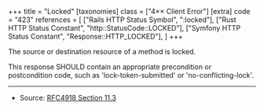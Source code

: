 +++
title = "Locked"
[taxonomies]
class = ["4&times;&times; Client Error"]
[extra]
code = "423"
references = [
    ["Rails HTTP Status Symbol", ":locked"],
    ["Rust HTTP Status Constant", "http::StatusCode::LOCKED"],
    ["Symfony HTTP Status Constant", "Response::HTTP_LOCKED"],
]
+++

The source or destination resource of a method is locked.

This response SHOULD contain an appropriate precondition or postcondition code, such as 'lock-token-submitted' or 'no-conflicting-lock'.

---

* Source: [RFC4918 Section 11.3][1]

[1]: <http://tools.ietf.org/html/rfc4918#section-11.3>
